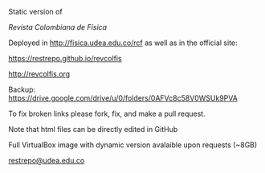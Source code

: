 Static version of

_Revista Colombiana de Física_

Deployed in http://fisica.udea.edu.co/rcf as well as in the official site:

https://restrepo.github.io/revcolfis


http://revcolfis.org

Backup: 
https://drive.google.com/drive/u/0/folders/0AFVc8c58V0WSUk9PVA


To fix broken links please fork, fix, and make a pull request.

Note that html files can be directly edited in GitHub

Full VirtualBox image with dynamic version avalaible upon requests (~8GB)

restrepo@udea.edu.co
